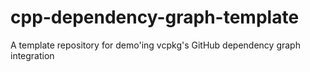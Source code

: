 # cpp-dependency-graph-template
A template repository for demo'ing vcpkg's GitHub dependency graph integration
